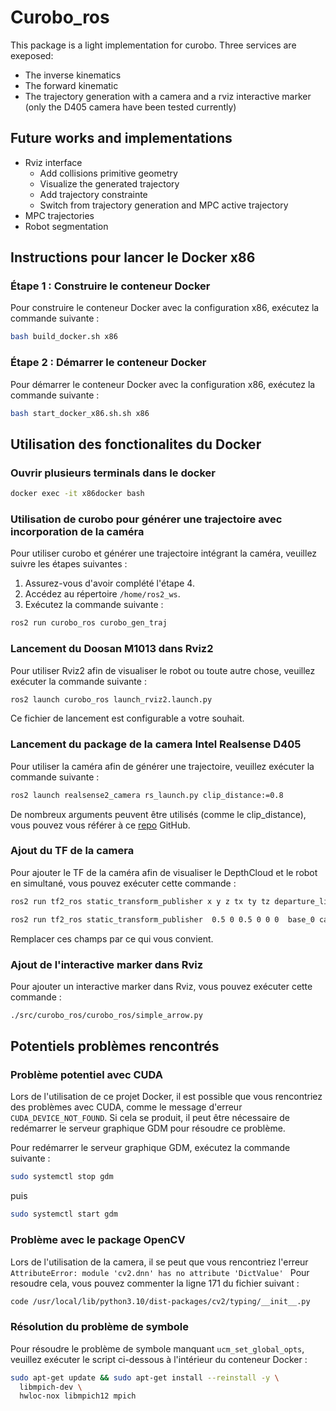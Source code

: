 # Curobo_ros
This package is a light implementation for curobo. Three services are exeposed:
- The inverse kinematics
- The forward kinematic
- The trajectory generation with a camera and a rviz interactive marker (only the D405 camera have been tested currently)
## Future works and implementations
- Rviz interface
  - Add collisions primitive geometry
  - Visualize the generated trajectory
  - Add trajectory constrainte
  - Switch from trajectory generation and MPC active trajectory
- MPC trajectories
- Robot segmentation
   

## Instructions pour lancer le Docker x86

### Étape 1 : Construire le conteneur Docker
Pour construire le conteneur Docker avec la configuration x86, exécutez la commande suivante :
```bash
bash build_docker.sh x86
```

### Étape 2 : Démarrer le conteneur Docker
Pour démarrer le conteneur Docker avec la configuration x86, exécutez la commande suivante :
```bash
bash start_docker_x86.sh.sh x86
```


## Utilisation des fonctionalites du Docker

<!-- ### Instructions pour lancer les scripts de curobo

Pour exécuter les scripts de curobo, utilisez la commande suivante :

```bash
python /chemin/vers/le/script
```

Remplacez `/chemin/vers/le/script` par le chemin réel du script que vous souhaitez exécuter. -->
### Ouvrir plusieurs terminals dans le docker
```bash
docker exec -it x86docker bash
```
### Utilisation de curobo pour générer une trajectoire avec incorporation de la caméra

Pour utiliser curobo et générer une trajectoire intégrant la caméra, veuillez suivre les étapes suivantes :

1. Assurez-vous d'avoir complété l'étape 4.
2. Accédez au répertoire `/home/ros2_ws`.
3. Exécutez la commande suivante :

```bash
ros2 run curobo_ros curobo_gen_traj
```

### Lancement du Doosan M1013 dans Rviz2

Pour utiliser Rviz2 afin de visualiser le robot ou toute autre chose, veuillez exécuter la commande suivante :

```bash
ros2 launch curobo_ros launch_rviz2.launch.py
```
Ce fichier de lancement est configurable a votre souhait.

### Lancement du package de la camera Intel Realsense D405
Pour utiliser la caméra afin de générer une trajectoire, veuillez exécuter la commande suivante :

```bash
ros2 launch realsense2_camera rs_launch.py clip_distance:=0.8
```
De nombreux arguments peuvent être utilisés (comme le clip_distance), vous pouvez vous référer à ce [repo](https://github.com/IntelRealSense/realsense-ros) GitHub.
### Ajout du TF de la camera
Pour ajouter le TF de la caméra afin de visualiser le DepthCloud et le robot en simultané, vous pouvez exécuter cette commande :
```bash
ros2 run tf2_ros static_transform_publisher x y z tx ty tz departure_link arrival_link
```
```bash
ros2 run tf2_ros static_transform_publisher  0.5 0 0.5 0 0 0  base_0 camera_link
```

Remplacer ces champs par ce qui vous convient.

### Ajout de l'interactive marker dans Rviz
Pour ajouter un interactive marker dans Rviz, vous pouvez exécuter cette commande :
```bash
./src/curobo_ros/curobo_ros/simple_arrow.py
```

## Potentiels problèmes rencontrés 

### Problème potentiel avec CUDA

Lors de l'utilisation de ce projet Docker, il est possible que vous rencontriez des problèmes avec CUDA, comme le message d'erreur `CUDA_DEVICE_NOT_FOUND`. Si cela se produit, il peut être nécessaire de redémarrer le serveur graphique GDM pour résoudre ce problème.

Pour redémarrer le serveur graphique GDM, exécutez la commande suivante :

```bash
sudo systemctl stop gdm
```
puis
```bash
sudo systemctl start gdm
```

### Problème avec le package OpenCV
Lors de l'utilisation de la camera, il se peut que vous rencontriez l'erreur `AttributeError: module 'cv2.dnn' has no attribute 'DictValue' `
Pour resoudre cela, vous pouvez commenter la ligne 171 du fichier suivant :
```bash
code /usr/local/lib/python3.10/dist-packages/cv2/typing/__init__.py
```
### Résolution du problème de symbole

Pour résoudre le problème de symbole manquant `ucm_set_global_opts`, veuillez exécuter le script ci-dessous à l'intérieur du conteneur Docker :

```bash
sudo apt-get update && sudo apt-get install --reinstall -y \
  libmpich-dev \
  hwloc-nox libmpich12 mpich
```
